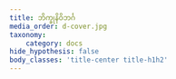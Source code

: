 ```yaml
---
title: ဘိက္ခုနိဝိဘင်္ဂ
media_order: d-cover.jpg
taxonomy:
    category: docs
hide_hypothesis: false
body_classes: 'title-center title-h1h2'
---
```


